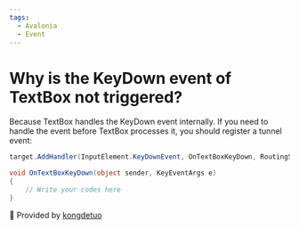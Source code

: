 ```yaml
---
tags:
  - Avalonia
  - Event
---
```

# Why is the KeyDown event of TextBox not triggered?

Because TextBox handles the KeyDown event internally.
If you need to handle the event before TextBox processes it, you should register a tunnel event:

```csharp
target.AddHandler(InputElement.KeyDownEvent, OnTextBoxKeyDown, RoutingStrategies.Tunnel);

void OnTextBoxKeyDown(object sender, KeyEventArgs e)
{
    // Write your codes here
}
```

💖 Provided by [kongdetuo](https://github.com/kongdetuo)
